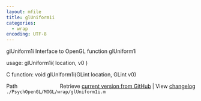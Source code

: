 ```yaml
---
layout: mfile
title: glUniform1i
categories:
  - wrap
encoding: UTF-8
---
```


glUniform1i  Interface to OpenGL function glUniform1i  

usage:  glUniform1i( location, v0 )  

C function:  void glUniform1i(GLint location, GLint v0)  


<div class="code_header" style="text-align:right;">
  <span style="float:left;">Path&nbsp;&nbsp;</span> <span class="counter">Retrieve <a href=
  "https://raw.github.com/Psychtoolbox-3/Psychtoolbox-3/beta/./PsychOpenGL/MOGL/wrap/glUniform1i.m">current version from GitHub</a> | View <a href=
  "https://github.com/Psychtoolbox-3/Psychtoolbox-3/commits/beta/./PsychOpenGL/MOGL/wrap/glUniform1i.m">changelog</a></span>
</div>
<div class="code">
  <code>./PsychOpenGL/MOGL/wrap/glUniform1i.m</code>
</div>

